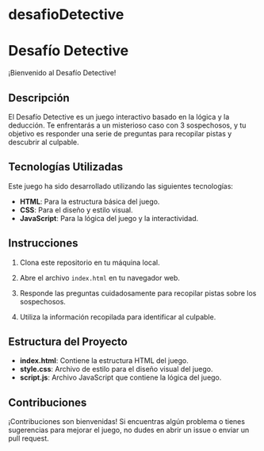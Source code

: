 # desafioDetective

# Desafío Detective

¡Bienvenido al Desafío Detective!

## Descripción

El Desafío Detective es un juego interactivo basado en la lógica y la deducción. Te enfrentarás a un misterioso caso con 3 sospechosos, y tu objetivo es responder una serie de preguntas para recopilar pistas y descubrir al culpable.

## Tecnologías Utilizadas

Este juego ha sido desarrollado utilizando las siguientes tecnologías:

- **HTML**: Para la estructura básica del juego.
- **CSS**: Para el diseño y estilo visual.
- **JavaScript**: Para la lógica del juego y la interactividad.

## Instrucciones

1. Clona este repositorio en tu máquina local.

2. Abre el archivo `index.html` en tu navegador web.

3. Responde las preguntas cuidadosamente para recopilar pistas sobre los sospechosos.

4. Utiliza la información recopilada para identificar al culpable.

## Estructura del Proyecto

- **index.html**: Contiene la estructura HTML del juego.
- **style.css**: Archivo de estilo para el diseño visual del juego.
- **script.js**: Archivo JavaScript que contiene la lógica del juego.

## Contribuciones

¡Contribuciones son bienvenidas! Si encuentras algún problema o tienes sugerencias para mejorar el juego, no dudes en abrir un issue o enviar un pull request.
